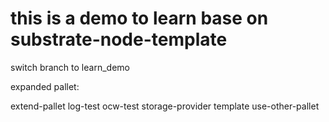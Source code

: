 # this is a demo to learn base on substrate-node-template

switch branch to learn_demo

expanded pallet:

extend-pallet
log-test
ocw-test
storage-provider
template
use-other-pallet


